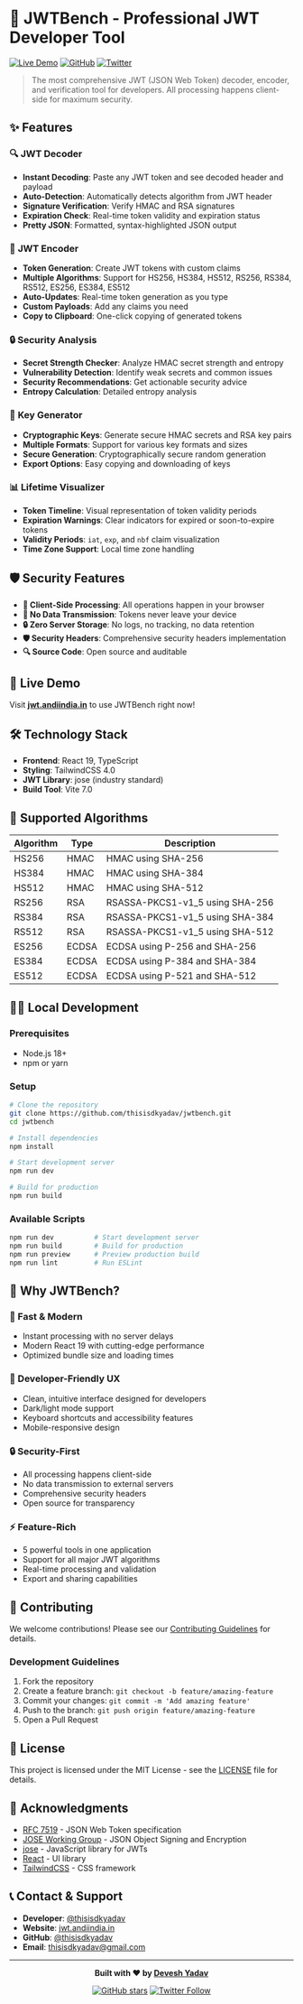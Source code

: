 # 🚀 JWTBench - Professional JWT Developer Tool

[![Live Demo](https://img.shields.io/badge/🌐-Live%20Demo-blue?style=for-the-badge)](https://jwt.andiindia.in)
[![GitHub](https://img.shields.io/badge/GitHub-thisisdkyadav-black?style=for-the-badge&logo=github)](https://github.com/thisisdkyadav)
[![Twitter](https://img.shields.io/badge/Twitter-@thisisdkyadav-1DA1F2?style=for-the-badge&logo=twitter)](https://twitter.com/thisisdkyadav)

> The most comprehensive JWT (JSON Web Token) decoder, encoder, and verification tool for developers. All processing happens client-side for maximum security.

## ✨ Features

### 🔍 **JWT Decoder**

- **Instant Decoding**: Paste any JWT token and see decoded header and payload
- **Auto-Detection**: Automatically detects algorithm from JWT header
- **Signature Verification**: Verify HMAC and RSA signatures
- **Expiration Check**: Real-time token validity and expiration status
- **Pretty JSON**: Formatted, syntax-highlighted JSON output

### 🔧 **JWT Encoder**

- **Token Generation**: Create JWT tokens with custom claims
- **Multiple Algorithms**: Support for HS256, HS384, HS512, RS256, RS384, RS512, ES256, ES384, ES512
- **Auto-Updates**: Real-time token generation as you type
- **Custom Payloads**: Add any claims you need
- **Copy to Clipboard**: One-click copying of generated tokens

### 🔒 **Security Analysis**

- **Secret Strength Checker**: Analyze HMAC secret strength and entropy
- **Vulnerability Detection**: Identify weak secrets and common issues
- **Security Recommendations**: Get actionable security advice
- **Entropy Calculation**: Detailed entropy analysis

### 🔑 **Key Generator**

- **Cryptographic Keys**: Generate secure HMAC secrets and RSA key pairs
- **Multiple Formats**: Support for various key formats and sizes
- **Secure Generation**: Cryptographically secure random generation
- **Export Options**: Easy copying and downloading of keys

### 📊 **Lifetime Visualizer**

- **Token Timeline**: Visual representation of token validity periods
- **Expiration Warnings**: Clear indicators for expired or soon-to-expire tokens
- **Validity Periods**: `iat`, `exp`, and `nbf` claim visualization
- **Time Zone Support**: Local time zone handling

## 🛡️ Security Features

- **🔐 Client-Side Processing**: All operations happen in your browser
- **🚫 No Data Transmission**: Tokens never leave your device
- **🔒 Zero Server Storage**: No logs, no tracking, no data retention
- **🛡️ Security Headers**: Comprehensive security headers implementation
- **🔍 Source Code**: Open source and auditable

## 🚀 Live Demo

Visit **[jwt.andiindia.in](https://jwt.andiindia.in)** to use JWTBench right now!

## 🛠️ Technology Stack

- **Frontend**: React 19, TypeScript
- **Styling**: TailwindCSS 4.0
- **JWT Library**: jose (industry standard)
- **Build Tool**: Vite 7.0

## 📱 Supported Algorithms

| Algorithm | Type  | Description                     |
| --------- | ----- | ------------------------------- |
| HS256     | HMAC  | HMAC using SHA-256              |
| HS384     | HMAC  | HMAC using SHA-384              |
| HS512     | HMAC  | HMAC using SHA-512              |
| RS256     | RSA   | RSASSA-PKCS1-v1_5 using SHA-256 |
| RS384     | RSA   | RSASSA-PKCS1-v1_5 using SHA-384 |
| RS512     | RSA   | RSASSA-PKCS1-v1_5 using SHA-512 |
| ES256     | ECDSA | ECDSA using P-256 and SHA-256   |
| ES384     | ECDSA | ECDSA using P-384 and SHA-384   |
| ES512     | ECDSA | ECDSA using P-521 and SHA-512   |

## 🏃‍♂️ Local Development

### Prerequisites

- Node.js 18+
- npm or yarn

### Setup

```bash
# Clone the repository
git clone https://github.com/thisisdkyadav/jwtbench.git
cd jwtbench

# Install dependencies
npm install

# Start development server
npm run dev

# Build for production
npm run build
```

### Available Scripts

```bash
npm run dev          # Start development server
npm run build        # Build for production
npm run preview      # Preview production build
npm run lint         # Run ESLint
```

## 🌟 Why JWTBench?

### **🚄 Fast & Modern**

- Instant processing with no server delays
- Modern React 19 with cutting-edge performance
- Optimized bundle size and loading times

### **🎨 Developer-Friendly UX**

- Clean, intuitive interface designed for developers
- Dark/light mode support
- Keyboard shortcuts and accessibility features
- Mobile-responsive design

### **🔒 Security-First**

- All processing happens client-side
- No data transmission to external servers
- Comprehensive security headers
- Open source for transparency

### **⚡ Feature-Rich**

- 5 powerful tools in one application
- Support for all major JWT algorithms
- Real-time processing and validation
- Export and sharing capabilities

## 🤝 Contributing

We welcome contributions! Please see our [Contributing Guidelines](CONTRIBUTING.md) for details.

### Development Guidelines

1. Fork the repository
2. Create a feature branch: `git checkout -b feature/amazing-feature`
3. Commit your changes: `git commit -m 'Add amazing feature'`
4. Push to the branch: `git push origin feature/amazing-feature`
5. Open a Pull Request

## 📄 License

This project is licensed under the MIT License - see the [LICENSE](LICENSE) file for details.

## 🙏 Acknowledgments

- [RFC 7519](https://tools.ietf.org/html/rfc7519) - JSON Web Token specification
- [JOSE Working Group](https://datatracker.ietf.org/wg/jose/about/) - JSON Object Signing and Encryption
- [jose](https://github.com/panva/jose) - JavaScript library for JWTs
- [React](https://reactjs.org/) - UI library
- [TailwindCSS](https://tailwindcss.com/) - CSS framework

## 📞 Contact & Support

- **Developer**: [@thisisdkyadav](https://twitter.com/thisisdkyadav)
- **Website**: [jwt.andiindia.in](https://jwt.andiindia.in)
- **GitHub**: [@thisisdkyadav](https://github.com/thisisdkyadav)
- **Email**: thisisdkyadav@gmail.com

---

<div align="center">

**Built with ❤️ by [Devesh Yadav](https://github.com/thisisdkyadav)**

[![GitHub stars](https://img.shields.io/github/stars/thisisdkyadav/jwtbench?style=social)](https://github.com/thisisdkyadav/jwtbench)
[![Twitter Follow](https://img.shields.io/twitter/follow/thisisdkyadav?style=social)](https://twitter.com/thisisdkyadav)

</div>
